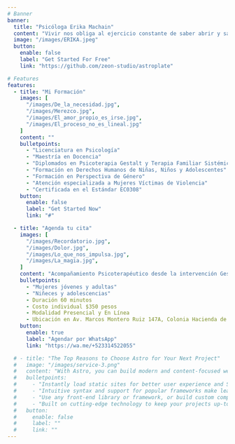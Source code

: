 ```yaml
---
# Banner
banner:
  title: "Psicóloga Erika Machain"
  content: "Vivir nos obliga al ejercicio constante de saber abrir y saber cerrar, expandir y contraer, ganar y perder, ampliar y reducir, amar y doler. - Joan Garriga"
  image: "/images/ERIKA.jpeg"
  button:
    enable: false
    label: "Get Started For Free"
    link: "https://github.com/zeon-studio/astroplate"

# Features
features:
  - title: "Mi Formación"
    images: [
      "/images/De_la_necesidad.jpg", 
      "/images/Merezco.jpg",
      "/images/El_amor_propio_es_irse.jpg",
      "/images/El_proceso_no_es_lineal.jpg"
    ]
    content: ""
    bulletpoints:
      - "Licenciatura en Psicología"
      - "Maestría en Docencia"
      - "Diplomados en Psicoterapia Gestalt y Terapia Familiar Sistémica"
      - "Formación en Derechos Humanos de Niñas, Niños y Adolescentes"
      - "Formación en Perspectiva de Género"
      - "Atención especializada a Mujeres Víctimas de Violencia"
      - "Certificada en el Estándar EC0308"
    button:
      enable: false
      label: "Get Started Now"
      link: "#"

  - title: "Agenda tu cita"
    images: [
      "/images/Recordatorio.jpg",
      "/images/Dolor.jpg", 
      "/images/Lo_que_nos_impulsa.jpg",
      "/images/La_magia.jpg",
    ]
    content: "Acompañamiento Psicoterapéutico desde la intervención Gestáltica con Perspectiva de Género"
    bulletpoints:
      - "Mujeres jóvenes y adultas"
      - "Niñeces y adolescencias"
      - Duración 60 minutos
      - Costo individual $350 pesos
      - Modalidad Presencial y En Línea
      - Ubicación en Av. Marcos Montero Ruiz 147A, Colonia Hacienda de Tlaquepaque, San Pedro Tlaquepaque, Jalisco
    button:
      enable: true
      label: "Agendar por WhatsApp"
      link: "https://wa.me/+523314522055"

  # - title: "The Top Reasons to Choose Astro for Your Next Project"
  #   image: "/images/service-3.png"
  #   content: "With Astro, you can build modern and content-focused websites without sacrificing performance or ease of use."
  #   bulletpoints:
  #     - "Instantly load static sites for better user experience and SEO."
  #     - "Intuitive syntax and support for popular frameworks make learning and using Astro a breeze."
  #     - "Use any front-end library or framework, or build custom components, for any project size."
  #     - "Built on cutting-edge technology to keep your projects up-to-date with the latest web standards."
  #   button:
  #     enable: false
  #     label: ""
  #     link: ""
---
```


